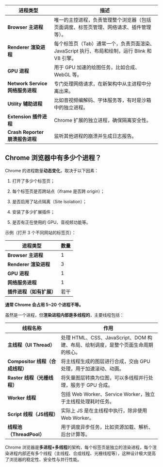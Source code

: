 | 进程类型                       | 描述                                                          |
| -------------------------- | ----------------------------------------------------------- |
| **Browser 主进程**            | 唯一的主控进程，负责管理整个浏览器（包括页面调度、标签页管理、网络请求、插件管理等）。                 |
| **Renderer 渲染进程**          | 每个标签页（Tab）通常一个，负责页面渲染、JavaScript 执行、布局和绘制，运行 Blink 和 V8 引擎。 |
| **GPU 进程**                 | 用于 GPU 加速的绘图任务，比如合成、WebGL 等。                                |
| **Network Service 网络服务进程** | 专门处理网络请求，在新架构中从主进程中分离出来。                                    |
| **Utility 辅助进程**           | 比如音视频编解码、字体服务等，有时是沙箱中的独立进程。                                 |
| **Extension 插件进程**         | Chrome 扩展的独立进程，确保隔离安全性。                                     |
| **Crash Reporter 崩溃报告进程**  | 监听其他进程的崩溃并生成日志报告。                                           |

## Chrome 浏览器中有多少个进程？

Chrome 的进程数量**动态变化**，取决于以下因素：

1. 打开了多少个标签页；
    
2. 每个标签页是否跨站点（iframe 是否跨 origin）；
    
3. 是否启用了站点隔离（Site Isolation）；
    
4. 安装了多少扩展插件；
    
5. 是否有正在使用的 GPU、音视频功能等。

示例（打开 3 个不同网站的标签页）：

| 进程类型              | 数量  |
| ----------------- | --- |
| **Browser 主进程**   | 1   |
| **Renderer 渲染进程** | 3   |
| **GPU 进程**        | 1   |
| **网络服务进程**        | 1   |
| **插件进程（如有扩展）**    | 若干  |

**通常 Chrome 会占用 5~20 个进程不等。**

虽然是一个进程，但**渲染进程内部是多线程的**，主要线程包括：

| 线程名称                    | 作用                                                  |
| ----------------------- | --------------------------------------------------- |
| **主线程（UI Thread）**      | 处理 HTML、CSS、JavaScript、DOM 构建、布局、绘制调度，是整个页面生命周期的核心。 |
| **Compositor 线程（合成线程）** | 将主线程生成的图层进行合成，交由 GPU 处理，用于加速滚动、动画。                  |
| **Raster 线程（光栅线程）**     | 将矢量图层转换为位图，可以多线程并行处理，服务于 GPU 合成。                    |
| **Worker 线程**           | 包括 Web Worker、Service Worker，独立于主线程处理耗时任务。          |
| **Script 线程（JS线程）**     | 实际上 JS 是在主线程中执行，除非使用 Web Worker。                    |
| **线程池（ThreadPool）**     | 用于调度异步任务，比如资源加载、解析、后台计算等。                           |
Chrome 浏览器是**多进程+多线程**的架构，每个标签页是独立的渲染进程，每个渲染进程内部还有多个线程（主线程、合成线程、光栅线程等），这种设计极大提高了浏览器的稳定性、安全性与并行性能。